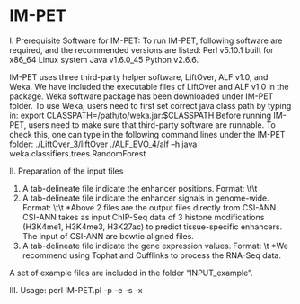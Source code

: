 # IM-PET

I. Prerequisite Software for IM-PET:
	To run IM-PET, following software are required, and the recommended versions are listed:
	Perl v5.10.1 built for x86_64 Linux system
	Java v1.6.0_45
	Python v2.6.6.

IM-PET uses three third-party helper software, LiftOver, ALF v1.0, and Weka. We have included the executable files of LiftOver and ALF v1.0 in the package. Weka software package has been downloaded under IM-PET folder. To use Weka, users need to first set correct java class path by typing in:
export CLASSPATH=/path/to/weka.jar:$CLASSPATH 
Before running IM-PET, users need to make sure that third-party software are runnable. To check this, one can type in the following command lines under the IM-PET folder:
	./LiftOver_3/liftOver
	./ALF_EVO_4/alf –h
	java weka.classifiers.trees.RandomForest

II. Preparation of the input files
1) A tab-delineate file indicate the enhancer positions. 
   Format: <chr>\t<enhancer center position>\t<enhancer score>
2) A tab-delineate file indicate the enhancer signals in genome-wide.
   Format: <chr>\t<position>\t<signal>
*Above 2 files are the output files directly from CSI-ANN. CSI-ANN takes as input ChIP-Seq data of 3 histone modifications (H3K4me1, H3K4me3, H3K27ac) to predict tissue-specific enhancers. The input of CSI-ANN are bowtie aligned files.
3) A tab-delineate file indicate the gene expression values.
   Format: <gene name>\t<expression value>
*We recommend using Tophat and Cufflinks to process the RNA-Seq data.

A set of example files are included in the folder “INPUT_example”.

III. Usage:
perl IM-PET.pl -p <Path to IM-PET> -e <Enhancer positions> -s <Enhancer signals> -x <Expression> 
